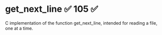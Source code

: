 # get_next_line ✅ 105 ✅

C implementation of the function get_next_line, intended for reading a file, one at a time.
